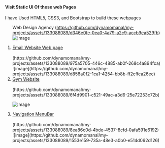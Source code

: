 
<h4>Visit Static UI Of these web Pages</h4>
<p>I have Used HTML5, CSS3, and Bootstrap to build these webpages</p>

<ol>


Web Design Agency 
(https://github.com/dynamomanal/my-projects/assets/133088089/d346e0fe-0ea0-4a79-a2c9-accb9ea529fb)
![image](https://github.com/dynamomanal/my-projects/assets/133088089/765c8b67-ecf4-46b2-bc8e-312a2bcdbfd2)

<li><a href="E:\COMPLETE WEB DEVELOPMENT\emailtemplatefinal.html" target="_blank"> Email Website Web page </a></li><br>
(https://github.com/dynamomanal/my-projects/assets/133088089/975a5705-446c-4885-ab0f-268c4a894fca)
![image](https://github.com/dynamomanal/my-projects/assets/133088089/d858a0f2-1ca1-4254-bb8b-ff2cffca26ec)



<li><a href="E:\COMPLETE WEB DEVELOPMENT\PROJECT1\myweb.html" target="_blank"> Gym Website</a><br></li> <br>
(https://github.com/dynamomanal/my-projects/assets/133088089/6f4d9901-c521-49ac-a3d6-25e72253c72b)

![image](https://github.com/dynamomanal/my-projects/assets/133088089/3cdcd603-c84f-4bb9-ac6a-b466a938663a)


<li><a href="file:///E:/COMPLETE%20WEB%20DEVELOPMENT/tcss10.html" target="_blank">Navigation MenuBar</a><br></li> <br>
(https://github.com/dynamomanal/my-projects/assets/133088089/8ea86c0d-4bde-4537-8cfd-0afa591e6192)
![image](https://github.com/dynamomanal/my-projects/assets/133088089/1553e159-735a-48e3-a0b0-e514d062d126)

</ol>
